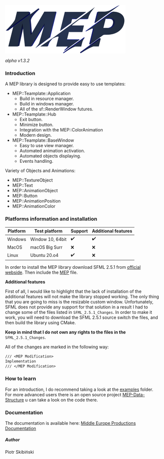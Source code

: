 <a href="url"><img src="https://github.com/Middle-Europe-Productions/MEP/blob/master/docs/mepdoc.png" align="center" height="159" width="392" ></a>

_alpha v1.3.2_
### Introduction
A MEP library is designed to provide easy to use templates:
 * MEP::Teamplate::Application
    * Build in resource manager.
    * Build in windows manager.
    * All of the sf::RenderWindow futures.
* MEP::Teamplate::Hub
    * Exit button.
    * Minimize button.
    * Integration with the MEP::ColorAnimation
    * Modern design.
* MEP::Teamplate::BaseWindow
    * Easy to use view manager.
    * Automated animation activation.
    * Automated objects displaying.
    * Events handling.

Variety of Objects and Animations:
* MEP::TextureObject
* MEP::Text
* MEP::AnimationObject
* MEP::Button
* MEP::AnimationPosition
* MEP::AnimationColor

### Platforms information and installation
| Platform    |Test platform | Support |Additional features | 
| ----------- | ----------- | --- |------- | 
| Windows    |    Window 10, 64bit  | ✔️      |  ✔️ |
| MacOS      |   macOS Big Surr |   ❌  |    ❌  | 
|Linux |    Ubuntu 20.o4|  ✔️ |  ❌|  

In order to install the MEP library download SFML 2.5.1 from [official webside](https://www.sfml-dev.org/download/sfml/2.5.1/). Then include the [MEP](https://github.com/Middle-Europe-Productions/MEP/tree/master/MEP) file.

**Additional features**

First of all, I would like to highlight that the lack of installation of the additional features will not make the library stopped working. The only thing that you are going to miss is the resizable custom window. Unfortunately, SFML does not provide any support for that solution in a result I had to change some of the files listed in `SFML_2.5.1_Changes`. In order to make it work, you will need to download the SFML 2.5.1 source switch the files, and then build the library using CMake.

**Keep in mind that I do not own any rights to the files in the** `SFML_2.5.1_Changes`. 

All of the changes are marked in the following way:
```
/// <MEP Modification>
Implementation
/// </MEP Modification>
```
### How to learn
For an introduction, I do recommend taking a look at the [examples](https://github.com/Middle-Europe-Productions/MEP/tree/master/examples) folder. For more advanced users there is an open source project [MEP-Data-Structure](https://github.com/Middle-Europe-Productions/MEP-Data-Structures) u can take a look on the code there. 
### Documentation
The documentation is available here: [Middle Europe Productions Documentation](https://middle-europe-productions.github.io/MEP/)

##### Author
Piotr Skibiński
